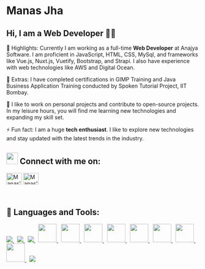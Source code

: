 # <strong>Manas Jha</strong>

##  Hi, I am a Web Developer 👩‍💻

🔭 Highlights: Currently I am working as a full-time <strong>Web Developer</strong> at Anajya Software. I am proficient in JavaScript, HTML, CSS, MySql, and frameworks like Vue.js, Nuxt.js, Vuetify, Bootstrap, and Strapi. I also have experience with web technologies like AWS and Digital Ocean.

🌱 Extras: I have completed certifications in GIMP Training and Java Business Application Training conducted by Spoken Tutorial Project, IIT Bombay.

👯 I like to work on personal projects and contribute to open-source projects. In my leisure hours, you will find me learning new technologies and expanding my skill set.

⚡ Fun fact: I am a huge <strong>tech enthusiast</strong>. I like to explore new technologies and stay updated with the latest trends in the industry.

## <img src="https://media.giphy.com/media/iY8CRBdQXODJSCERIr/giphy.gif" width="30px"> Connect with me on:
<p align="left">
 
<a href="https://www.linkedin.com/in/the-manas-jha" target="blank"><img align="center" src="https://raw.githubusercontent.com/rahuldkjain/github-profile-readme-generator/master/src/images/icons/Social/linked-in-alt.svg" alt="Manas's Linkedin profile" height="30" width="40" /></a> 
<a href="https://github.com/the-manas-jha" target="blank"><img align="center" src="https://raw.githubusercontent.com/rahuldkjain/github-profile-readme-generator/master/src/images/icons/Social/github.svg" alt="Manas's Github profile" height="30" width="40" /></a>
</p>
<br/>

## 🚀 Languages and Tools:
<p align="left"> 
    <a href="https://developer.mozilla.org/en-US/docs/Web/JavaScript" target="_blank"> <img src="https://img.icons8.com/color/48/000000/javascript.png"/> </a> &nbsp
    <a href="https://www.w3.org/html/" target="_blank"> <img src="https://img.icons8.com/color/48/000000/html-5.png"/> </a> &nbsp
    <a href="https://www.w3schools.com/css/" target="_blank"> <img src="https://img.icons8.com/color/48/000000/css3.png"/> </a> &nbsp
    <a href="https://www.mysql.com/" target="_blank"> <img src="https://img.icons8.com/color/512/mysql-logo.png" width="48" height="48"/> </a> &nbsp
    <a href="https://vuejs.org/" target="_blank"> <img src="https://upload.wikimedia.org/wikipedia/commons/9/95/Vue.js_Logo_2.svg" width="48" height="48"/> </a> &nbsp
    <a href="https://nuxtjs.org/" target="_blank"> <img src="https://nuxt.com/assets/design-kit/icon-green.svg" width="48" height="48"/> </a> &nbsp
    <a href="https://vuetifyjs.com/" target="_blank"> <img src="https://cdn.vuetifyjs.com/docs/images/brand-kit/v-logo.svg" width="48" height="48"/> </a> &nbsp
    <a href="https://getbootstrap.com" target="_blank"> <img src="https://img.icons8.com/color/48/000000/bootstrap.png" width="48" height="48"/> </a> &nbsp
    <a href="https://strapi.io/" target="_blank"> <img src="https://strapi.io/assets/strapi-logo-light.svg" width="48" height="48"/> </a> &nbsp
    <a href="https://aws.amazon.com/" target="_blank"> <img src="https://img.icons8.com/color/512/amazon-web-services.png" width="48" height="48"/> </a> &nbsp
    <a href="https://www.digitalocean.com/" target="_blank"> <img src="https://upload.wikimedia.org/wikipedia/commons/f/ff/DigitalOcean_logo.svg" width="48" height="48"/> </a> &nbsp
    <a href="https://git-scm.com/" target="_blank"> <img src="https://img.icons8.com/color/48/000000/git.png"/> </a>
</p>
<br />  

## 


<!---
the-manas-jha/the-manas-jha is a ✨ special ✨ repository because its `README.md` (this file) appears on your GitHub profile.
You can click the Preview link to take a look at your changes.
--->

